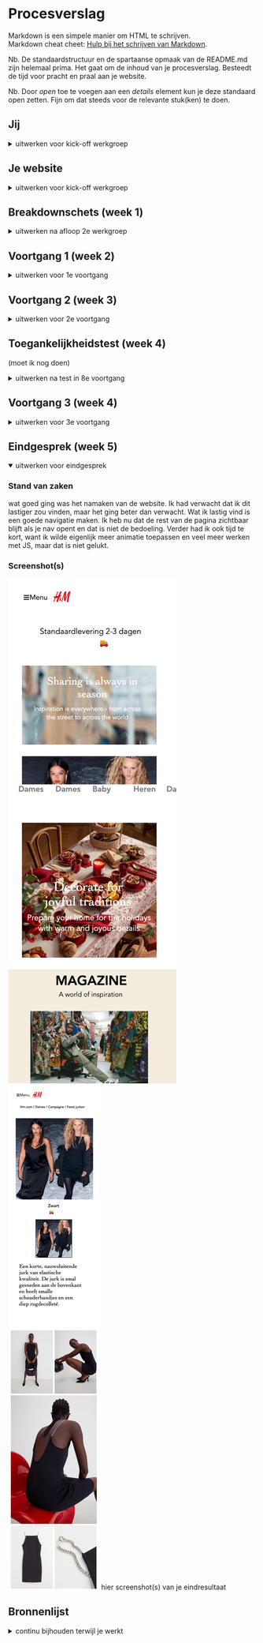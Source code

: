 # Procesverslag
Markdown is een simpele manier om HTML te schrijven.  
Markdown cheat cheet: [Hulp bij het schrijven van Markdown](https://github.com/adam-p/markdown-here/wiki/Markdown-Cheatsheet).

Nb. De standaardstructuur en de spartaanse opmaak van de README.md zijn helemaal prima. Het gaat om de inhoud van je procesverslag. Besteedt de tijd voor pracht en praal aan je website.

Nb. Door *open* toe te voegen aan een *details* element kun je deze standaard open zetten. Fijn om dat steeds voor de relevante stuk(ken) te doen.





## Jij

<details>
<summary>uitwerken voor kick-off werkgroep</summary>

### Auteur:
Yasmina Rietkerk

#### Je startniveau:
Rode piste

#### Je focus:
Surface plane
 
</details>





## Je website

<details>
<summary>uitwerken voor kick-off werkgroep</summary>

### Je opdracht:
De website van de H&M. www.hm.com 

#### Screenshot(s) van de eerste pagina (small screen): 
Startpagina
<img src="images/IMG_1435.PNG" width="375px" alt="omschrijving van de pagina">

#### Screenshot(s) van de tweede pagina (small screen):
Punten 
<img src="images/IMG_1436.PNG" width="375px" alt="omschrijving van de pagina">
 
</details>



## Breakdownschets (week 1)
<details>
<summary>uitwerken na afloop 2e werkgroep</summary>

<img src="images/breakdownschets.jpg" alt="breakdownschets">

### de hele pagina: 
<img src="images/dummy-plaatje.jpg" width="375px" alt="breakdown van de hele pagina">

### dynamisch deel (bijv menu): 
<img src="images/dummy-plaatje.jpg" width="375px" alt="breakdown van een dynamisch deel">

### wellicht nog een dynamisch deel (bijv filter): 
<img src="images/dummy-plaatje.jpg" width="375px" alt="breakdown van nog een dynamisch deel">

</details>





## Voortgang 1 (week 2)

<details>
<summary>uitwerken voor 1e voortgang</summary>

### Stand van zaken
Voor de eerste voortgang was ik nog niet heel ver met mijn website. Ik had het grootste gedeelte van mijn HTML en de indeling van de CSS. Dat was allemaal goed gelukt.
Ik had moeite met het selecteren van de juiste sections. Ik wilde 1 image selecteren, maar dat lukte niet.


### Agenda voor meeting
samen met je groepje opstellen

| Yasmina        | Cheun                        |  
| ---            | ---                          |
| Hoe selecteer  | Navigatie probleem oplossen. | 
| ik de juiste   | dit als er tijd is           | 
| img?           | ...                          |


### Verslag van meeting
hier na afloop snel de uitkomsten van de meeting vastleggen

- met section:nth-of-type(1) img selecteer je de image uit de eerste section.
- Met transform: skew(-10deg) maak je een element schuin (mijn mooie vrachtwagentje).
- Met ::after zorg je dat een element ergens na komt en met ::before zorg je dat een element ergens
  voor komt. Hiervoor moet je altijd content gebruiken.

</details>





## Voortgang 2 (week 3)

<details>
<summary>uitwerken voor 2e voortgang</summary>

### Stand van zaken
Ik heb een font gekozen (Avenir) en ik heb mijn nav gemaakt. Dit ging best goed. Ik heb hierbij hulp gehad van een klasgenoot, de code van de humpty opdracht gebruikt en dingen gezocht op internet en de nav werkt nu.
Het enige probleem is, als je de nav sluit dan zie je alle elementen verschuiven. Dit hoort niet. 


### Agenda voor meeting
samen met je groepje opstellen

| Yasmina                                                                           | Cheun              | Selina         | 
| ---                                                                               | ---                | ---            | 
| Tekst onder de afbeelding krijgen.                                                |                    |                |
| H&M logo blijft in de nav zitten  |                    |                |
| Elementen uit de nav schuiven op.                                            | ...                | ...            |

### Verslag van meeting
hier na afloop snel de uitkomsten van de meeting vastleggen

- Tekst onder de afbeelding met: display: flex; flex-direction: column-reverse;
- Met display: block; verschuiven de elementen uit de nav niet meer.
- Geen standaard margin meegeven, maar op individuele elementen.

</details>





## Toegankelijkheidstest (week 4)

(moet ik nog doen)

<details>
<summary>uitwerken na test in 8e voortgang</summary>

### Bevindingen
Lijst met je bevindingen die in de test naar voren kwamen:

#### Titel eerste bevinding
Hier korte omschrijving (met indien nodig een afbeelding)

Hier een omschrijving van hoe het opgelost kan worden (met indien nodig een afbeelding)


#### Titel tweede bevinding. 
Hier korte omschrijving (met indien nodig een afbeelding)

Hier een omschrijving van hoe het opgelost kan worden (met indien nodig een afbeelding)


#### Titel volgende bevinding. 
Hier korte omschrijving (met indien nodig een afbeelding)

Hier een omschrijving van hoe het opgelost kan worden (met indien nodig een afbeelding)


#### Titel nog een bevinding. 
Hier korte omschrijving (met indien nodig een afbeelding)

Hier een omschrijving van hoe het opgelost kan worden (met indien nodig een afbeelding)

</details>





## Voortgang 3 (week 4)

<details>
<summary>uitwerken voor 3e voortgang</summary>

### Stand van zaken
hier dit ging goed & dit was lastig (neem ook screenshots op van delen van je website en code)


### Agenda voor meeting
samen met je groepje opstellen

| Yasmina      | student 2          | student 3    | student 4        |
| ---            | ---                | ---          | ---              |
| De nav werkt niet goed. Als hij opent kun je blijven scrollen en dat hoort niet  | en dit             | en ik dit    | en dan ik dat    |
| Ik heb 5 afbeeldingen op mijn tweede pagina, er moeten er 2 naast elkaar en nu staan ze alle 5 naast elkaar.| dit als er tijd is | nog een punt | dit wil ik zeker |
| ...            | ...                | ...          | ...              |


### Verslag van meeting
hier na afloop snel de uitkomsten van de meeting vastleggen

- Ik was niet bij de meeting, omdat mijn opa en oma 50 jaar getrouwd waren, maar het probleem met de foto's is opgelost door een div te gebruiken.

</details>





## Eindgesprek (week 5)

<details open>
<summary>uitwerken voor eindgesprek</summary>

### Stand van zaken
wat goed ging was het namaken van de website. Ik had verwacht dat ik dit lastiger zou vinden, maar het ging beter dan verwacht. Wat ik lastig vind is een goede navigatie maken. Ik heb nu dat de rest van de pagina zichtbaar blijft als je nav opent en dat is niet de bedoeling. Verder had ik ook tijd te kort, want ik wilde eigenlijk meer animatie toepassen en veel meer werken met JS, maar dat is niet gelukt.

### Screenshot(s)
<img src="images/helepagina1.png" alt="screenshot van de eerste pagina">
<img src="images/helepagina2.png" alt="screenshot van de tweede pagina">
hier screenshot(s) van je eindresultaat

</details>





## Bronnenlijst

<details>
<summary>continu bijhouden terwijl je werkt</summary>

Nb. Wees specifiek ('css-tricks' als bron is bijv. niet specifiek genoeg).

1. https://css-tricks.com/snippets/css/a-guide-to-flexbox/
2. https://developer.mozilla.org/en-US/docs/Web/CSS/animation-iteration-count?retiredLocale=nl
3. https://developer.mozilla.org/en-US/docs/Web/CSS/transform-function/translateX()

</details>